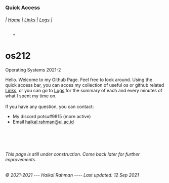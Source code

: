 ### Quick Access
###### | [Home](https://haikalrmn.github.io/os212/ "Repository's Home Page (You are here)") | [Links](https://haikalrmn.github.io/os212/LINKS/ "OS/Github Related References") | [Logs](https://haikalrmn.github.io/os212/TXT/mylog.txt "Log of My Daily Activities 24/7") |
###### &nbsp;&nbsp;&nbsp;&nbsp;&nbsp;&nbsp;^
# os212
Operating Systems 2021-2

Hello. Welcome to my Github Page. Feel free to look around. Using the quick access bar, you can acces my collection of useful os or github related [Links](https://haikalrmn.github.io/os212/LINKS/ "OS/Github Related References"), or you can go to [Logs](https://haikalrmn.github.io/os212/TXT/mylog.txt "Log of My Daily Activities 24/7") for the summary of each and every minutes of what I spent my time on. <br> <br>
If you have any question, you can contact:
- My discord potsu#9815 (more active)
- Email haikal.rahman@ui.ac.id

<br>
<br>
<br>

###### This page is still under construction. Come back later for further improvements.
###### © 2021-2021 --- Haikal Rahman ---- Last updated: 12 Sep 2021
